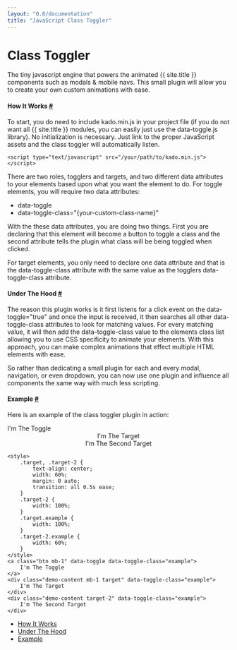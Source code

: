 ```yaml
---
layout: "0.8/documentation"
title: "JavaScript Class Toggler"
---
```


<div class="col s12 l8 xl9">
<h1>Class Toggler</h1>
<p class="text-large">The tiny javascript engine that powers the animated {{ site.title }} components such as modals & mobile navs. This small plugin will allow you to create your own custom animations with ease.</p>
<div class="mt-3 mt-5-l"></div>



<h4 id="how-it-works">How It Works <a href="#how-it-works">#</a></h4>
<p>To start, you do need to include <span class="highlight">kado.min.js</span> in your project file (if you do not want all {{ site.title }} modules, you can easily just use the data-toggle.js library). No initialization is necessary. Just link to the proper JavaScript assets and the class toggler will automatically listen.</p>
<pre><code class="language-html">&lt;script type="text/javascript" src="/your/path/to/kado.min.js"&gt;&lt;/script&gt;</code></pre>
<p>There are two roles, <span class="italic">togglers</span> and <span class="italic">targets</span>, and two different data attributes to your elements based upon what you want the element to do. For <span class="bold">toggle</span> elements, you will require two data attributes:</p>
<ul>
    <li><span class="highlight">data-toggle</span></li>
    <li><span class="highlight">data-toggle-class="{your-custom-class-name}"</span></li>
</ul>
<p>With the these data attributes, you are doing two things. First you are declaring that this element will become a button to toggle a class and the second attribute tells the plugin what class will be being toggled when clicked.</p>
<p>For <span class="bold">target</span> elements, you only need to declare one data attribute and that is the <span class="highlight">data-toggle-class</span> attribute with the same value as the <span class="italic">toggler</span>s <span class="highlight">data-toggle-class</span> attribute.</p>
<div class="mt-3 mt-5-l"></div>



<h4 id="under-the-hood">Under The Hood <a href="#under-the-hood">#</a></h4>
<p>The reason this plugin works is it first listens for a click event on the <span class="highlight">data-toggle="true"</span> and once the input is received, it then searches all other <span class="highlight">data-toggle-class</span> attributes to look for matching values. For every matching value, it will then add the <span class="highlight">data-toggle-class</span> value to the elements class list allowing you to use CSS specificity to animate your elements. With this approach, you can make complex animations that effect multiple HTML elements with ease.</p>
<p>So rather than dedicating a small plugin for each and every modal, navigation, or even dropdown, you can now use one plugin and influence all components the same way with much less scripting.</p>
<div class="mt-3 mt-5-l"></div>



<h4 id="example">Example <a href="#example">#</a></h4>
<p>Here is an example of the class toggler plugin in action:</p>
<div class="demo-container text-center">
    <style>
        .target, .target-2 {
            text-align: center;
            width: 60%;
            margin: 0 auto;
            transition: all 0.5s ease;
        }
        .target-2 {
            width: 100%;
        }
        .target.example {
            width: 100%;
        }
        .target-2.example {
            width: 60%;
        }
    </style>
    <a class="btn mb-1" data-toggle data-toggle-class="example">I'm The Toggle</a>
    <div class="demo-content mb-1 target" data-toggle-class="example">I'm The Target</div>
    <div class="demo-content target-2" data-toggle-class="example">I'm The Second Target</div>
</div>
<pre class="mt-0"><code class="language-html">&lt;style&gt;
    .target, .target-2 {
        text-align: center;
        width: 60%;
        margin: 0 auto;
        transition: all 0.5s ease;
    }
    .target-2 {
        width: 100%;
    }
    .target.example {
        width: 100%;
    }
    .target-2.example {
        width: 60%;
    }
&lt;/style&gt;
&lt;a class="btn mb-1" data-toggle data-toggle-class="example"&gt;
    I'm The Toggle
&lt;/a&gt;
&lt;div class="demo-content mb-1 target" data-toggle-class="example"&gt;
    I'm The Target
&lt;/div&gt;
&lt;div class="demo-content target-2" data-toggle-class="example"&gt;
    I'm The Second Target
&lt;/div&gt;</code></pre>
</div>
<div class="col s12 l4 xl3 hide-m-down" id="side-nav">
    <ul class="sub-nav">
        <li><a href="#how-it-works">How It Works</a></li>
        <li><a href="#under-the-hood">Under The Hood</a></li>
        <li><a href="#example">Example</a></li>
    </ul>
</div>
